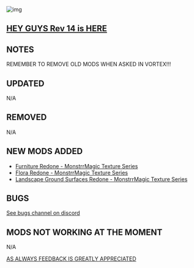 ![img](https://s11.gifyu.com/images/SgCoI.png)

## [HEY GUYS Rev 14 is HERE](https://)

## NOTES

REMEMBER TO REMOVE OLD MODS WHEN ASKED IN VORTEX!!!

## UPDATED

N/A

## REMOVED

N/A

## NEW MODS ADDED

- [Furniture Redone - MonstrrMagic Texture Series](https://www.nexusmods.com/starfield/mods/7423)
- [Flora Redone - MonstrrMagic Texture Series](https://www.nexusmods.com/starfield/mods/7318)
- [Landscape Ground Surfaces Redone - MonstrrMagic Texture Series](https://www.nexusmods.com/starfield/mods/6761)

## BUGS

[See bugs channel on discord](https://discord.gg/xZNztPjA2u)

## MODS NOT WORKING AT THE MOMENT

N/A

[AS ALWAYS FEEDBACK IS GREATLY APPRECIATED](https://)